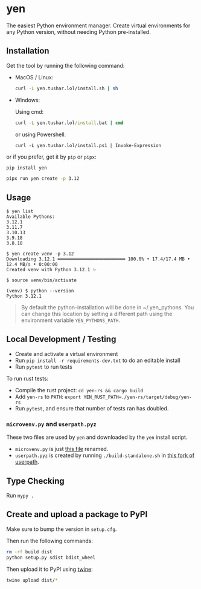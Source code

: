 # yen

The easiest Python environment manager. Create virtual environments for any Python version, without needing Python pre-installed.

## Installation

Get the tool by running the following command:

- MacOS / Linux:

  ```bash
  curl -L yen.tushar.lol/install.sh | sh
  ```

- Windows:

  Using cmd:

  ```cmd
  curl -L yen.tushar.lol/install.bat | cmd
  ```

  or using Powershell:

  ```pwsh
  curl -L yen.tushar.lol/install.ps1 | Invoke-Expression
  ```

or if you prefer, get it by `pip` or `pipx`:

```bash
pip install yen
```

```bash
pipx run yen create -p 3.12
```

## Usage

```console
$ yen list
Available Pythons:
3.12.1
3.11.7
3.10.13
3.9.18
3.8.18

$ yen create venv -p 3.12
Downloading 3.12.1 ━━━━━━━━━━━━━━━━━━━━━━━━━ 100.0% • 17.4/17.4 MB • 12.4 MB/s • 0:00:00
Created venv with Python 3.12.1 ✨

$ source venv/bin/activate

(venv) $ python --version
Python 3.12.1
```

> By default the python-installation will be done in ~/.yen_pythons.
> You can change this location by setting a different path using the environment variable `YEN_PYTHONS_PATH`.

## Local Development / Testing

- Create and activate a virtual environment
- Run `pip install -r requirements-dev.txt` to do an editable install
- Run `pytest` to run tests

To run rust tests:

- Compile the rust project: `cd yen-rs && cargo build`
- Add `yen-rs` to `PATH`: `export YEN_RUST_PATH=./yen-rs/target/debug/yen-rs`
- Run `pytest`, and ensure that number of tests ran has doubled.

### `microvenv.py` and `userpath.pyz`

These two files are used by `yen` and downloaded by the `yen` install script.

- `microvenv.py` is just [this file][1] renamed.
- `userpath.pyz` is created by running `./build-standalone.sh` in
  [this fork of userpath][2].

[1]: https://github.com/brettcannon/microvenv/blob/3460d1e/microvenv/_create.py
[2]: https://github.com/tusharsadhwani/userpath-standalone

## Type Checking

Run `mypy .`

## Create and upload a package to PyPI

Make sure to bump the version in `setup.cfg`.

Then run the following commands:

```bash
rm -rf build dist
python setup.py sdist bdist_wheel
```

Then upload it to PyPI using [twine](https://twine.readthedocs.io/en/latest/#installation):

```bash
twine upload dist/*
```
